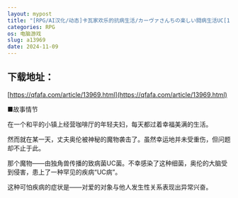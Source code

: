 ```yaml
---
layout: mypost
title: "[RPG/AI汉化/动态]卡瓦家欢乐的抗病生活/カーヴァさんちの楽しい闘病生活UC[1.56g]"
categories: RPG
os: 电脑游戏
slug: a13969
date: 2024-11-09
---
```


## 下载地址：

[https://qfafa.com/article/13969.html](https://qfafa.com/article/13969.html)

■故事情节

在一个和平的小镇上经营咖啡厅的年轻夫妇，每天都过着幸福美满的生活。

然而就在某一天，丈夫奥伦被神秘的魔物袭击了。虽然幸运地并未受重伤，但问题却不止于此。

那个魔物——由独角兽传播的致病菌UC菌。不幸感染了这种细菌，奥伦的大脑受到侵害，患上了一种罕见的疾病“UC病”。

这种可怕疾病的症状是——对爱的对象与他人发生性关系表现出异常兴奋。
